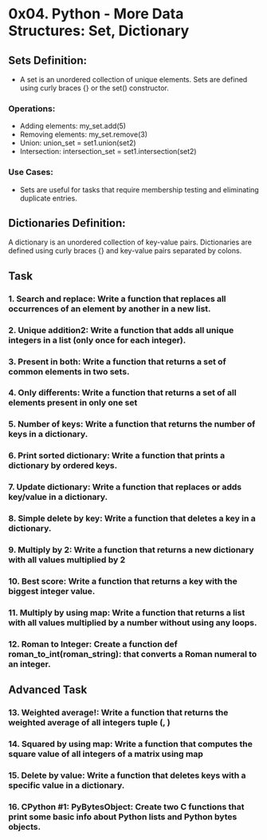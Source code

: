 # 0x04. Python - More Data Structures: Set, Dictionary

## Sets Definition:

- A set is an unordered collection of unique elements. Sets are defined using curly braces {} or the set() constructor.

### Operations:

- Adding elements: my_set.add(5)
- Removing elements: my_set.remove(3)
- Union: union_set = set1.union(set2)
- Intersection: intersection_set = set1.intersection(set2)

### Use Cases:

- Sets are useful for tasks that require membership testing and eliminating duplicate entries.

## Dictionaries Definition:

A dictionary is an unordered collection of key-value pairs. Dictionaries are defined using curly braces {} and key-value pairs separated by colons.

## Task

### 1. Search and replace: Write a function that replaces all occurrences of an element by another in a new list.
### 2. Unique addition2: Write a function that adds all unique integers in a list (only once for each integer).
### 3. Present in both: Write a function that returns a set of common elements in two sets.
### 4. Only differents: Write a function that returns a set of all elements present in only one set
### 5. Number of keys: Write a function that returns the number of keys in a dictionary.
### 6. Print sorted dictionary: Write a function that prints a dictionary by ordered keys.
### 7. Update dictionary: Write a function that replaces or adds key/value in a dictionary.
### 8. Simple delete by key: Write a function that deletes a key in a dictionary.
### 9. Multiply by 2: Write a function that returns a new dictionary with all values multiplied by 2
### 10. Best score: Write a function that returns a key with the biggest integer value.
### 11. Multiply by using map: Write a function that returns a list with all values multiplied by a number without using any loops.
### 12. Roman to Integer: Create a function def roman_to_int(roman_string): that converts a Roman numeral to an integer.

## Advanced Task

### 13. Weighted average!: Write a function that returns the weighted average of all integers tuple (<score>, <weight>)
### 14. Squared by using map: Write a function that computes the square value of all integers of a matrix using map
### 15. Delete by value: Write a function that deletes keys with a specific value in a dictionary.
### 16. CPython #1: PyBytesObject: Create two C functions that print some basic info about Python lists and Python bytes objects.
